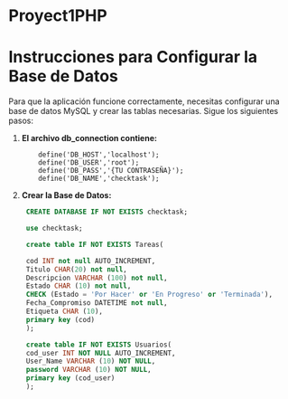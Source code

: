 # Proyect1PHP


# Instrucciones para Configurar la Base de Datos

Para que la aplicación funcione correctamente, necesitas configurar una base de datos MySQL y crear las tablas necesarias. Sigue los siguientes pasos:

1. **El archivo db_connection contiene:**
    ```dbconncetion
        define('DB_HOST','localhost');
        define('DB_USER','root');
        define('DB_PASS','{TU CONTRASEÑA}');
        define('DB_NAME','checktask');
    ```

2. **Crear la Base de Datos:**

   ```sql
    CREATE DATABASE IF NOT EXISTS checktask;

    use checktask;

    create table IF NOT EXISTS Tareas(

    cod INT not null AUTO_INCREMENT,
    Titulo CHAR(20) not null,
    Descripcion VARCHAR (100) not null,
    Estado CHAR (10) not null,
    CHECK (Estado = 'Por Hacer' or 'En Progreso' or 'Terminada'),
    Fecha_Compromiso DATETIME not null,
    Etiqueta CHAR (10),
    primary key (cod)
    );

    create table IF NOT EXISTS Usuarios(
    cod_user INT NOT NULL AUTO_INCREMENT,
    User_Name VARCHAR (10) NOT NULL,
    password VARCHAR (10) NOT NULL,
    primary key (cod_user)
    );

   ```
